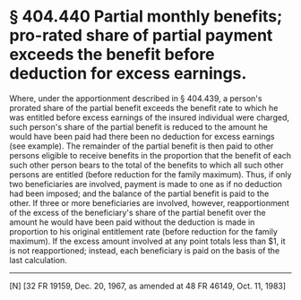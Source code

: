 # § 404.440   Partial monthly benefits; pro-rated share of partial payment exceeds the benefit before deduction for excess earnings.

Where, under the apportionment described in § 404.439, a person's prorated share of the partial benefit exceeds the benefit rate to which he was entitled before excess earnings of the insured individual were charged, such person's share of the partial benefit is reduced to the amount he would have been paid had there been no deduction for excess earnings (see example). The remainder of the partial benefit is then paid to other persons eligible to receive benefits in the proportion that the benefit of each such other person bears to the total of the benefits to which all such other persons are entitled (before reduction for the family maximum). Thus, if only two beneficiaries are involved, payment is made to one as if no deduction had been imposed; and the balance of the partial benefit is paid to the other. If three or more beneficiaries are involved, however, reapportionment of the excess of the beneficiary's share of the partial benefit over the amount he would have been paid without the deduction is made in proportion to his original entitlement rate (before reduction for the family maximum). If the excess amount involved at any point totals less than $1, it is not reapportioned; instead, each beneficiary is paid on the basis of the last calculation.



---

[N] [32 FR 19159, Dec. 20, 1967, as amended at 48 FR 46149, Oct. 11, 1983]





